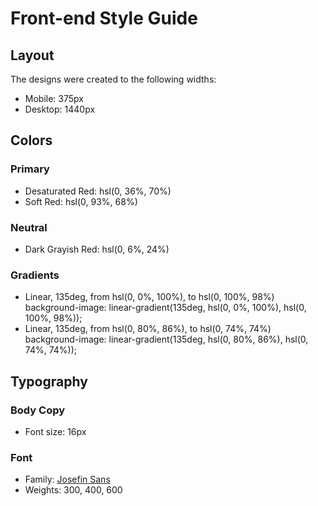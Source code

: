 # Front-end Style Guide

## Layout

The designs were created to the following widths:

- Mobile: 375px
- Desktop: 1440px

## Colors

### Primary

- Desaturated Red: hsl(0, 36%, 70%)
- Soft Red: hsl(0, 93%, 68%)

### Neutral

- Dark Grayish Red: hsl(0, 6%, 24%)

### Gradients

- Linear, 135deg, from hsl(0, 0%, 100%), to hsl(0, 100%, 98%)
background-image: linear-gradient(135deg, hsl(0, 0%, 100%), hsl(0, 100%, 98%));
- Linear, 135deg, from hsl(0, 80%, 86%), to hsl(0, 74%, 74%)
background-image: linear-gradient(135deg, hsl(0, 80%, 86%), hsl(0, 74%, 74%));

## Typography

### Body Copy

- Font size: 16px

### Font

- Family: [Josefin Sans](https://fonts.google.com/specimen/Josefin+Sans)
- Weights: 300, 400, 600
